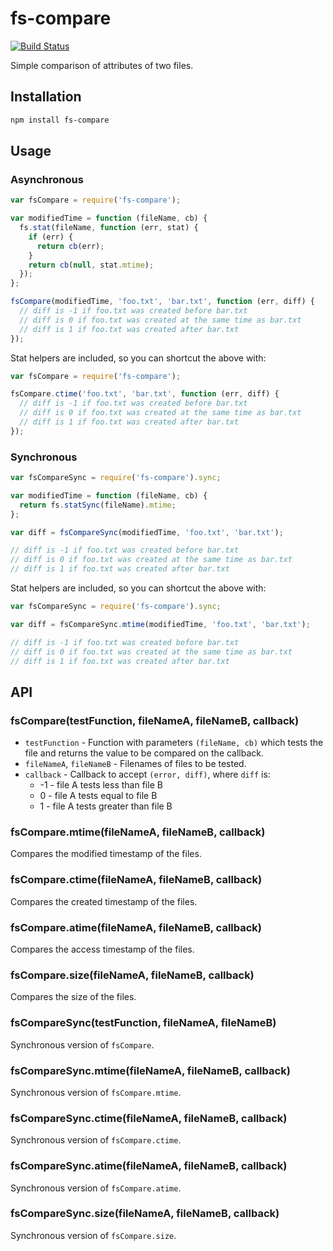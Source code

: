 # fs-compare

[![Build Status](https://secure.travis-ci.org/jdeal/fs-compare.png)](http://travis-ci.org/jdeal/fs-compare)

Simple comparison of attributes of two files.

## Installation

```bash
npm install fs-compare
```

## Usage

### Asynchronous

```js
var fsCompare = require('fs-compare');

var modifiedTime = function (fileName, cb) {
  fs.stat(fileName, function (err, stat) {
    if (err) {
      return cb(err);
    }
    return cb(null, stat.mtime);
  });
};

fsCompare(modifiedTime, 'foo.txt', 'bar.txt', function (err, diff) {
  // diff is -1 if foo.txt was created before bar.txt
  // diff is 0 if foo.txt was created at the same time as bar.txt
  // diff is 1 if foo.txt was created after bar.txt
});
```

Stat helpers are included, so you can shortcut the above with:

```js
var fsCompare = require('fs-compare');

fsCompare.ctime('foo.txt', 'bar.txt', function (err, diff) {
  // diff is -1 if foo.txt was created before bar.txt
  // diff is 0 if foo.txt was created at the same time as bar.txt
  // diff is 1 if foo.txt was created after bar.txt
});
```

### Synchronous

```js
var fsCompareSync = require('fs-compare').sync;

var modifiedTime = function (fileName, cb) {
  return fs.statSync(fileName).mtime;
};

var diff = fsCompareSync(modifiedTime, 'foo.txt', 'bar.txt');

// diff is -1 if foo.txt was created before bar.txt
// diff is 0 if foo.txt was created at the same time as bar.txt
// diff is 1 if foo.txt was created after bar.txt
```

Stat helpers are included, so you can shortcut the above with:

```js
var fsCompareSync = require('fs-compare').sync;

var diff = fsCompareSync.mtime(modifiedTime, 'foo.txt', 'bar.txt');

// diff is -1 if foo.txt was created before bar.txt
// diff is 0 if foo.txt was created at the same time as bar.txt
// diff is 1 if foo.txt was created after bar.txt
```

## API

### fsCompare(testFunction, fileNameA, fileNameB, callback)

- `testFunction` - Function with parameters `(fileName, cb)` which tests the
file and returns the value to be compared on the callback.
- `fileNameA`, `fileNameB` - Filenames of files to be tested.
- `callback` - Callback to accept `(error, diff)`, where `diff` is:
    - -1 - file A tests less than file B
    - 0 - file A tests equal to file B
    - 1 - file A tests greater than file B

### fsCompare.mtime(fileNameA, fileNameB, callback)

Compares the modified timestamp of the files.

### fsCompare.ctime(fileNameA, fileNameB, callback)

Compares the created timestamp of the files.

### fsCompare.atime(fileNameA, fileNameB, callback)

Compares the access timestamp of the files.

### fsCompare.size(fileNameA, fileNameB, callback)

Compares the size of the files.

### fsCompareSync(testFunction, fileNameA, fileNameB)

Synchronous version of `fsCompare`.

### fsCompareSync.mtime(fileNameA, fileNameB, callback)

Synchronous version of `fsCompare.mtime`.

### fsCompareSync.ctime(fileNameA, fileNameB, callback)

Synchronous version of `fsCompare.ctime`.

### fsCompareSync.atime(fileNameA, fileNameB, callback)

Synchronous version of `fsCompare.atime`.

### fsCompareSync.size(fileNameA, fileNameB, callback)

Synchronous version of `fsCompare.size`.